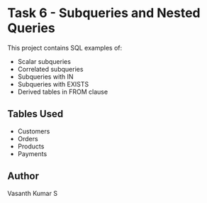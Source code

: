 # Task 6 - Subqueries and Nested Queries

This project contains SQL examples of:
- Scalar subqueries
- Correlated subqueries
- Subqueries with IN
- Subqueries with EXISTS
- Derived tables in FROM clause

## Tables Used
- Customers
- Orders
- Products
- Payments

## Author
Vasanth Kumar S

